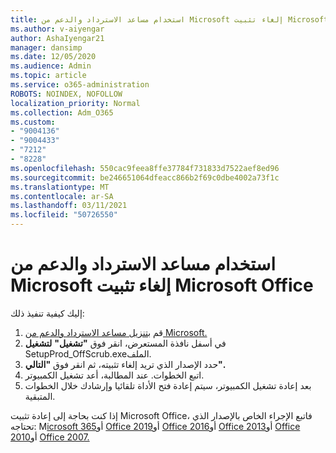 ```yaml
---
title: استخدام مساعد الاسترداد والدعم من Microsoft إلغاء تثبيت Microsoft Office
ms.author: v-aiyengar
author: AshaIyengar21
manager: dansimp
ms.date: 12/05/2020
ms.audience: Admin
ms.topic: article
ms.service: o365-administration
ROBOTS: NOINDEX, NOFOLLOW
localization_priority: Normal
ms.collection: Adm_O365
ms.custom:
- "9004136"
- "9004433"
- "7212"
- "8228"
ms.openlocfilehash: 550cac9feea8ffe37784f731833d7522aef8ed96
ms.sourcegitcommit: be246651064dfeacc866b2f69c0dbe4002a73f1c
ms.translationtype: MT
ms.contentlocale: ar-SA
ms.lasthandoff: 03/11/2021
ms.locfileid: "50726550"
---
```

# <a name="use-microsoft-support-and-recovery-assistant-to-uninstall-microsoft-office"></a>استخدام مساعد الاسترداد والدعم من Microsoft إلغاء تثبيت Microsoft Office

إليك كيفية تنفيذ ذلك:

1. قم [بتنزيل مساعد الاسترداد والدعم من Microsoft.](https://go.microsoft.com/fwlink/?linkid=2139122)
1. في أسفل نافذة المستعرض، انقر فوق **"تشغيل"** **لتشغيل** SetupProd_OffScrub.exeالملف.
1. حدد الإصدار الذي تريد إلغاء تثبيته، ثم انقر فوق **"التالي".**
1. اتبع الخطوات. عند المطالبة، أعد تشغيل الكمبيوتر.
1. بعد إعادة تشغيل الكمبيوتر، سيتم إعادة فتح الأداة تلقائيا وإرشادك خلال الخطوات المتبقية.

إذا كنت بحاجة إلى إعادة تثبيت Microsoft Office، فاتبع الإجراء الخاص بالإصدار الذي تحتاجه: M[icrosoft 365](https://go.microsoft.com/fwlink/?linkid=2138843)أو [Office 2019](https://go.microsoft.com/fwlink/?linkid=2138843)أو [Office 2016](https://go.microsoft.com/fwlink/?linkid=2138919)أو [Office 2013](https://go.microsoft.com/fwlink/?linkid=2138919)أو [Office 2010](https://go.microsoft.com/fwlink/?linkid=2139237)أو [Office 2007.](https://go.microsoft.com/fwlink/?linkid=2138644)